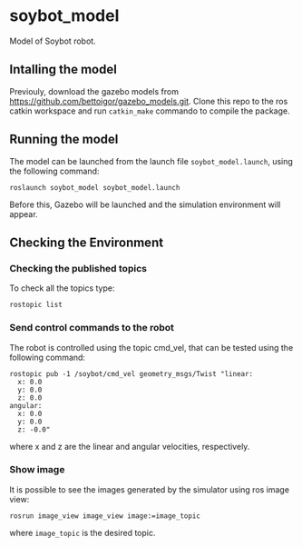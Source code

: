 # soybot_model
Model of Soybot robot.

## Intalling the model
Previouly, download the gazebo models from <https://github.com/bettoigor/gazebo_models.git>.
Clone this repo to the ros catkin workspace and run ```catkin_make``` commando  to compile the package.

## Running the model
The model can be launched from the launch file ```soybot_model.launch```, using the following command:
```
roslaunch soybot_model soybot_model.launch
```
Before this, Gazebo will be launched and the simulation environment will appear.

## Checking the Environment
### Checking the published topics
To check all the topics type:
```
rostopic list
```

### Send control commands to the robot
The robot is controlled using the topic cmd_vel, that can be tested using the following command:
```
rostopic pub -1 /soybot/cmd_vel geometry_msgs/Twist "linear:
  x: 0.0
  y: 0.0
  z: 0.0
angular:
  x: 0.0
  y: 0.0
  z: -0.0"
```
where x and z are the linear and angular velocities, respectively.

### Show image
It is possible to see the images generated by the simulator using ros image view:
```
rosrun image_view image_view image:=image_topic
```
where ```image_topic``` is the desired topic.


